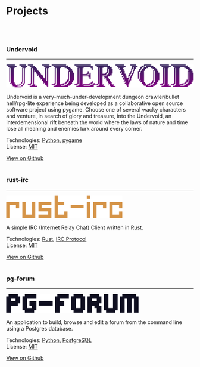 # Projects  
<br/><br/>

### Undervoid
---
![undervoidtitle](assets/img/undervoidtitle.png)

Undervoid is a very-much-under-development dungeon crawler/bullet hell/rpg-lite experience being developed as a collaborative open source software project using pygame. Choose one of several wacky characters and venture, in search of glory and treasure, into the Undervoid, an interdemensional rift beneath the world where the laws of nature and time lose all meaning and enemies lurk around every corner. 

Technologies: [Python](https://www.python.org/), [pygame](https://www.pygame.org)  
License: [MIT](https://github.com/mgear2/undervoid/blob/master/LICENSE)

[View on Github](https://github.com/mgear2/undervoid)
<br/><br/>

### rust-irc
---
![rustirctitle](assets/img/rust-irc_title_default.png)

A simple IRC (Internet Relay Chat) Client written in Rust.

Technologies: [Rust](https://www.rust-lang.org/), [IRC Protocol](https://tools.ietf.org/html/rfc1459)  
License: [MIT](https://github.com/mgear2/rust-irc/blob/master/LICENSE)

[View on Github](https://github.com/mgear2/rust-irc)
<br/><br/>

### pg-forum
---
![pgforumtitle](assets/img/pg-forum_title.png)

An application to build, browse and edit a forum from the command line using a Postgres database. 

Technologies: [Python](https://www.python.org/), [PostgreSQL](https://www.postgresql.org/)  
License: [MIT](https://github.com/mgear2/pg-forum/blob/master/LICENSE)

[View on Github](https://github.com/mgear2/pg-forum)
<br/><br/>
